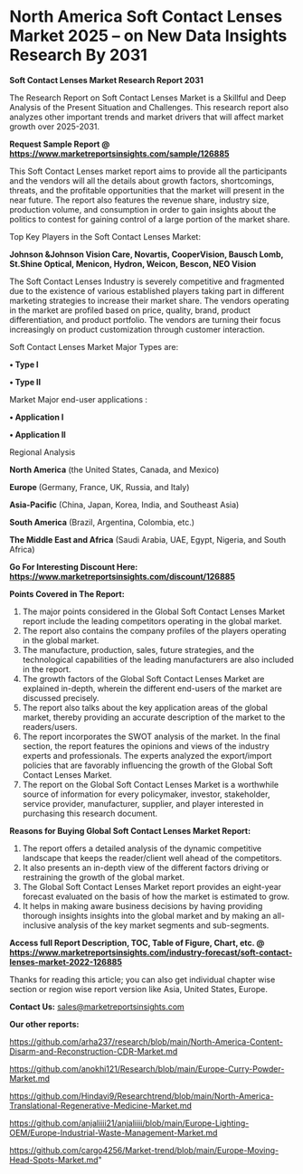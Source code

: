# North America Soft Contact Lenses Market 2025 – on New Data Insights Research By 2031

<strong>Soft Contact Lenses Market Research Report 2031</strong>

The Research Report on Soft Contact Lenses Market is a Skillful and Deep Analysis of the Present Situation and Challenges. This research report also analyzes other important trends and market drivers that will affect market growth over 2025-2031.

<strong>Request Sample Report @ <a href=https://www.marketreportsinsights.com/sample/126885>https://www.marketreportsinsights.com/sample/126885</a></strong>

This Soft Contact Lenses market report aims to provide all the participants and the vendors will all the details about growth factors, shortcomings, threats, and the profitable opportunities that the market will present in the near future. The report also features the revenue share, industry size, production volume, and consumption in order to gain insights about the politics to contest for gaining control of a large portion of the market share.

Top Key Players in the Soft Contact Lenses Market:

<strong>Johnson &Johnson Vision Care, Novartis, CooperVision, Bausch  Lomb, St.Shine Optical, Menicon, Hydron, Weicon, Bescon, NEO Vision</strong>

The Soft Contact Lenses Industry is severely competitive and fragmented due to the existence of various established players taking part in different marketing strategies to increase their market share. The vendors operating in the market are profiled based on price, quality, brand, product differentiation, and product portfolio. The vendors are turning their focus increasingly on product customization through customer interaction.

Soft Contact Lenses Market Major Types are:

<strong>• Type I

• Type II</strong>

Market Major end-user applications :

<strong>• Application I

• Application II</strong>

Regional Analysis

</u><strong><b>North America</b></strong> (the United States, Canada, and Mexico)

<strong><b>Europe </b></strong>(Germany, France, UK, Russia, and Italy)

<strong><b>Asia-Pacific</b></strong> (China, Japan, Korea, India, and Southeast Asia)

<strong><b>South America</b></strong> (Brazil, Argentina, Colombia, etc.)

<strong><b>The Middle East and Africa</b></strong> (Saudi Arabia, UAE, Egypt, Nigeria, and South Africa)

<strong>Go For Interesting Discount Here: <a href=https://www.marketreportsinsights.com/discount/126885>https://www.marketreportsinsights.com/discount/126885</a></strong>

<strong>Points Covered in The Report:</strong>
<ol>
  <li>The major points considered in the Global Soft Contact Lenses Market report include the leading competitors operating in the global market.</li>
  <li>The report also contains the company profiles of the players operating in the global market.</li>
  <li>The manufacture, production, sales, future strategies, and the technological capabilities of the leading manufacturers are also included in the report.</li>
  <li>The growth factors of the Global Soft Contact Lenses Market are explained in-depth, wherein the different end-users of the market are discussed precisely.</li>
  <li>The report also talks about the key application areas of the global market, thereby providing an accurate description of the market to the readers/users.</li>
  <li>The report incorporates the SWOT analysis of the market. In the final section, the report features the opinions and views of the industry experts and professionals. The experts analyzed the export/import policies that are favorably influencing the growth of the Global Soft Contact Lenses Market.</li>
  <li>The report on the Global Soft Contact Lenses Market is a worthwhile source of information for every policymaker, investor, stakeholder, service provider, manufacturer, supplier, and player interested in purchasing this research document.</li>
</ol>
<strong>Reasons for Buying Global Soft Contact Lenses Market Report:</strong>

<ol>
  <li>The report offers a detailed analysis of the dynamic competitive landscape that keeps the reader/client well ahead of the competitors.</li>
  <li>It also presents an in-depth view of the different factors driving or restraining the growth of the global market.</li>
  <li>The Global Soft Contact Lenses Market report provides an eight-year forecast evaluated on the basis of how the market is estimated to grow.</li>
  <li>It helps in making aware business decisions by having providing thorough insights insights into the global market and by making an all-inclusive analysis of the key market segments and sub-segments.</li>
</ol>
<strong>Access full Report Description, TOC, Table of Figure, Chart, etc. @ <a href=https://www.marketreportsinsights.com/industry-forecast/soft-contact-lenses-market-2022-126885>https://www.marketreportsinsights.com/industry-forecast/soft-contact-lenses-market-2022-126885</a></strong>


Thanks for reading this article; you can also get individual chapter wise section or region wise report version like Asia, United States, Europe.

<strong>Contact Us:</strong>
sales@marketreportsinsights.com

<strong>Our other reports:</strong>

<a href=https://github.com/arha237/research/blob/main/North-America-Content-Disarm-and-Reconstruction-CDR-Market.md>https://github.com/arha237/research/blob/main/North-America-Content-Disarm-and-Reconstruction-CDR-Market.md</a>

<a href=https://github.com/anokhi121/Research/blob/main/Europe-Curry-Powder-Market.md>https://github.com/anokhi121/Research/blob/main/Europe-Curry-Powder-Market.md</a>

<a href=https://github.com/Hindavi9/Researchtrend/blob/main/North-America-Translational-Regenerative-Medicine-Market.md>https://github.com/Hindavi9/Researchtrend/blob/main/North-America-Translational-Regenerative-Medicine-Market.md</a>

<a href=https://github.com/anjaliiii21/anjaliiii/blob/main/Europe-Lighting-OEM/Europe-Industrial-Waste-Management-Market.md>https://github.com/anjaliiii21/anjaliiii/blob/main/Europe-Lighting-OEM/Europe-Industrial-Waste-Management-Market.md</a>

<a href=https://github.com/cargo4256/Market-trend/blob/main/Europe-Moving-Head-Spots-Market.md>https://github.com/cargo4256/Market-trend/blob/main/Europe-Moving-Head-Spots-Market.md</a>"
